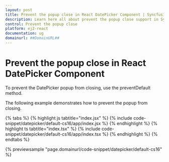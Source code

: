 ```yaml
---
layout: post
title: Prevent the popup close in React DatePicker Component | Syncfusion
description: Learn here all about prevent the popup close support in Syncfusion Essential React DatePicker component, it's elements and more.
control: Prevent the popup close 
platform: ej2-react
documentation: ug
domainurl: ##DomainURL##
---
```


# Prevent the popup close in React DatePicker Component

To prevent the DatePicker popup from closing, use the preventDefault method.

The following example demonstrates how to prevent the popup from closing.

{% tabs %}
{% highlight js tabtitle="index.jsx" %}
{% include code-snippet/datepicker/default-cs16/app/index.jsx %}
{% endhighlight %}
{% highlight ts tabtitle="index.tsx" %}
{% include code-snippet/datepicker/default-cs16/app/index.tsx %}
{% endhighlight %}
{% endtabs %}

 {% previewsample "page.domainurl/code-snippet/datepicker/default-cs16" %}
